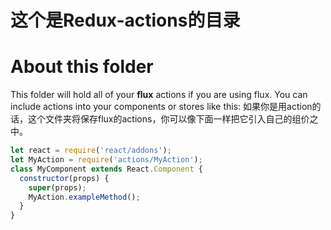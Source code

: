 # 这个是Redux-actions的目录


# About this folder
This folder will hold all of your **flux** actions if you are using flux.
You can include actions into your components or stores like this:
如果你是用action的话，这个文件夹将保存flux的actions，你可以像下面一样把它引入自己的组价之中。
```javascript
let react = require('react/addons');
let MyAction = require('actions/MyAction');
class MyComponent extends React.Component {
  constructor(props) {
    super(props);
    MyAction.exampleMethod();
  }
}
```

